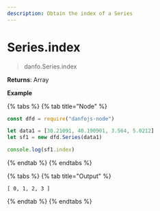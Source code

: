 ```yaml
---
description: Obtain the index of a Series
---
```


# Series.index

> danfo.Series.index&#x20;

**Returns**: Array

**Example**

{% tabs %}
{% tab title="Node" %}
```javascript
const dfd = require("danfojs-node")

let data1 = [30.21091, 40.190901, 3.564, 5.0212]
let sf1 = new dfd.Series(data1)

console.log(sf1.index)
```
{% endtab %}
{% endtabs %}

{% tabs %}
{% tab title="Output" %}
```
[ 0, 1, 2, 3 ]
```
{% endtab %}
{% endtabs %}
